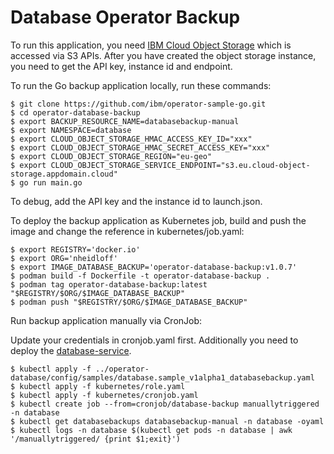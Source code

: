 # Database Operator Backup

To run this application, you need [IBM Cloud Object Storage](https://cloud.ibm.com/docs/cloud-object-storage) which is accessed via S3 APIs. After you have created the object storage instance, you need to get the API key, instance id and endpoint.

To run the Go backup application locally, run these commands:

```
$ git clone https://github.com/ibm/operator-sample-go.git
$ cd operator-database-backup
$ export BACKUP_RESOURCE_NAME=databasebackup-manual
$ export NAMESPACE=database
$ export CLOUD_OBJECT_STORAGE_HMAC_ACCESS_KEY_ID="xxx"
$ export CLOUD_OBJECT_STORAGE_HMAC_SECRET_ACCESS_KEY="xxx"
$ export CLOUD_OBJECT_STORAGE_REGION="eu-geo"
$ export CLOUD_OBJECT_STORAGE_SERVICE_ENDPOINT="s3.eu.cloud-object-storage.appdomain.cloud"
$ go run main.go
```

To debug, add the API key and the instance id to launch.json.

To deploy the backup application as Kubernetes job, build and push the image and change the reference in kubernetes/job.yaml:

```
$ export REGISTRY='docker.io'
$ export ORG='nheidloff'
$ export IMAGE_DATABASE_BACKUP='operator-database-backup:v1.0.7'
$ podman build -f Dockerfile -t operator-database-backup .
$ podman tag operator-database-backup:latest "$REGISTRY/$ORG/$IMAGE_DATABASE_BACKUP"
$ podman push "$REGISTRY/$ORG/$IMAGE_DATABASE_BACKUP"
```

Run backup application manually via CronJob:

Update your credentials in cronjob.yaml first. Additionally you need to deploy the [database-service](https://github.com/IBM/operator-sample-go/blob/main/database-service/README.md#getting-started).

```
$ kubectl apply -f ../operator-database/config/samples/database.sample_v1alpha1_databasebackup.yaml
$ kubectl apply -f kubernetes/role.yaml
$ kubectl apply -f kubernetes/cronjob.yaml
$ kubectl create job --from=cronjob/database-backup manuallytriggered -n database
$ kubectl get databasebackups databasebackup-manual -n database -oyaml
$ kubectl logs -n database $(kubectl get pods -n database | awk '/manuallytriggered/ {print $1;exit}')
```